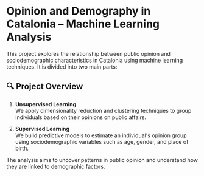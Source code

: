 # Opinion and Demography in Catalonia – Machine Learning Analysis

This project explores the relationship between public opinion and sociodemographic characteristics in Catalonia using machine learning techniques. It is divided into two main parts:

## 🔍 Project Overview

1. **Unsupervised Learning**  
   We apply dimensionality reduction and clustering techniques to group individuals based on their opinions on public affairs.

2. **Supervised Learning**  
   We build predictive models to estimate an individual's opinion group using sociodemographic variables such as age, gender, and place of birth.

The analysis aims to uncover patterns in public opinion and understand how they are linked to demographic factors.
